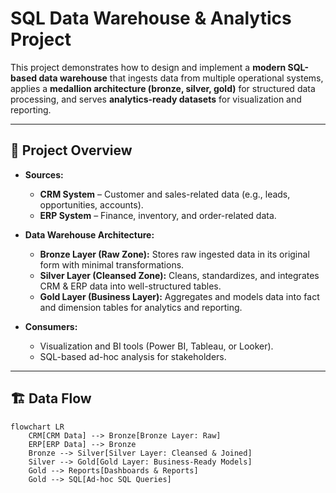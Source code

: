 # SQL Data Warehouse & Analytics Project  

This project demonstrates how to design and implement a **modern SQL-based data warehouse** that ingests data from multiple operational systems, applies a **medallion architecture (bronze, silver, gold)** for structured data processing, and serves **analytics-ready datasets** for visualization and reporting.  

---

## 📂 Project Overview  

- **Sources:**  
  - **CRM System** – Customer and sales-related data (e.g., leads, opportunities, accounts).  
  - **ERP System** – Finance, inventory, and order-related data.  

- **Data Warehouse Architecture:**  
  - **Bronze Layer (Raw Zone):** Stores raw ingested data in its original form with minimal transformations.  
  - **Silver Layer (Cleansed Zone):** Cleans, standardizes, and integrates CRM & ERP data into well-structured tables.  
  - **Gold Layer (Business Layer):** Aggregates and models data into fact and dimension tables for analytics and reporting.  

- **Consumers:**  
  - Visualization and BI tools (Power BI, Tableau, or Looker).  
  - SQL-based ad-hoc analysis for stakeholders.  

---

## 🏗️ Data Flow  

```mermaid
flowchart LR
    CRM[CRM Data] --> Bronze[Bronze Layer: Raw]
    ERP[ERP Data] --> Bronze
    Bronze --> Silver[Silver Layer: Cleansed & Joined]
    Silver --> Gold[Gold Layer: Business-Ready Models]
    Gold --> Reports[Dashboards & Reports]
    Gold --> SQL[Ad-hoc SQL Queries]

